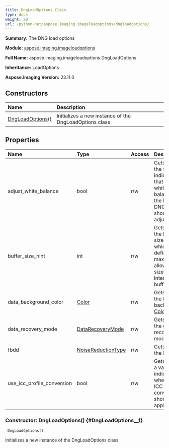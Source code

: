 ```yaml
---
title: DngLoadOptions Class
type: docs
weight: 20
url: /python-net/aspose.imaging.imageloadoptions/dngloadoptions/
---
```


**Summary:** The DNG load options

**Module:** [aspose.imaging.imageloadoptions](/imaging/python-net/aspose.imaging.imageloadoptions/)

**Full Name:** aspose.imaging.imageloadoptions.DngLoadOptions

**Inheritance:** LoadOptions

**Aspose.Imaging Version:** 23.11.0

## **Constructors**
| **Name** | **Description** |
| :- | :- |
| [DngLoadOptions()](#DngLoadOptions__1) | Initializes a new instance of the DngLoadOptions class |
## **Properties**
| **Name** | **Type** | **Access** | **Description** |
| :- | :- | :- | :- |
| adjust_white_balance | bool | r/w | Gets or sets the flag indicating that the white balance of the loaded DNG image should be adjusted. |
| buffer_size_hint | int | r/w | Gets or sets the buffer size hint which is defined max allowed size for all internal buffers. |
| data_background_color | [Color](/imaging/python-net/aspose.imaging/color) | r/w | Gets or sets the [Image](/imaging/python-net/aspose.imaging/image/) background [Color](/imaging/python-net/aspose.imaging/color/). |
| data_recovery_mode | [DataRecoveryMode](/imaging/python-net/aspose.imaging/datarecoverymode) | r/w | Gets or sets the data recovery mode. |
| fbdd | [NoiseReductionType](/imaging/python-net/aspose.imaging.imageloadoptions/noisereductiontype) | r/w | Gets or sets the FBDD. |
| use_icc_profile_conversion | bool | r/w | Gets or sets a value indicating whether ICC profile conversion should be applied. |


### Constructor: DngLoadOptions() {#DngLoadOptions__1}


```
 DngLoadOptions() 
```

Initializes a new instance of the DngLoadOptions class

